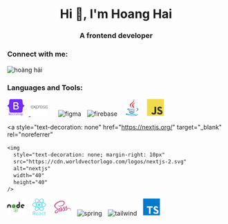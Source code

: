 <h1 align="center">Hi 👋, I'm Hoang Hai</h1>
<h3 align="center">A frontend developer</h3>

<h3 align="left">Connect with me:</h3>
<p align="left">
  <a
    style="text-decoration: none"
    href="https://www.facebook.com/profile.php?id=100013979646548"
    target="blank"
    ><img
      style="text-decoration: none; margin-right: 10px"
      align="center"
      src="https://raw.githubusercontent.com/rahuldkjain/github-profile-readme-generator/master/src/images/icons/Social/facebook.svg"
      alt="hoàng hải"
      height="30"
      width="40"
  /></a>
</p>

<h3 align="left">Languages and Tools:</h3>
<p align="left">
  <a href="https://getbootstrap.com" target="_blank" rel="noreferrer">
    <img
      style="text-decoration: none; margin-right: 10px"
      src="https://raw.githubusercontent.com/devicons/devicon/master/icons/bootstrap/bootstrap-plain-wordmark.svg"
      alt="bootstrap"
      width="40"
      height="40"
    />
  </a>
  <a
    style="text-decoration: none; margin-right: 10px"
    href="https://expressjs.com"
    target="_blank"
    rel="noreferrer"
  >
    <img
      style="text-decoration: none; margin-right: 10px"
      src="https://raw.githubusercontent.com/devicons/devicon/master/icons/express/express-original-wordmark.svg"
      alt="express"
      width="40"
      height="40"
    />
  </a>
  <a
    style="text-decoration: none"
    href="https://www.figma.com/"
    target="_blank"
    rel="noreferrer"
  >
    <img
      style="text-decoration: none; margin-right: 10px"
      src="https://www.vectorlogo.zone/logos/figma/figma-icon.svg"
      alt="figma"
      width="40"
      height="40"
    />
  </a>
  <a
    style="text-decoration: none"
    href="https://firebase.google.com/"
    target="_blank"
    rel="noreferrer"
  >
    <img
      style="text-decoration: none; margin-right: 10px"
      src="https://www.vectorlogo.zone/logos/firebase/firebase-icon.svg"
      alt="firebase"
      width="40"
      height="40"
    />
  </a>
  <a
    style="text-decoration: none"
    href="https://www.java.com"
    target="_blank"
    rel="noreferrer"
  >
    <img
      style="text-decoration: none; margin-right: 10px"
      src="https://raw.githubusercontent.com/devicons/devicon/master/icons/java/java-original.svg"
      alt="java"
      width="40"
      height="40"
    />
  </a>
  <a
    style="text-decoration: none"
    href="https://developer.mozilla.org/en-US/docs/Web/JavaScript"
    target="_blank"
    rel="noreferrer"
  >
    <img
      style="text-decoration: none; margin-right: 10px"
      src="https://raw.githubusercontent.com/devicons/devicon/master/icons/javascript/javascript-original.svg"
      alt="javascript"
      width="40"
      height="40"
    />
  </a>

  <a
    style="text-decoration: none"
    href="https://nextjs.org/"
    target="_blank"
    rel="noreferrer"
  >
    <img
      style="text-decoration: none; margin-right: 10px"
      src="https://cdn.worldvectorlogo.com/logos/nextjs-2.svg"
      alt="nextjs"
      width="40"
      height="40"
    />
  </a>
  <a
    style="text-decoration: none"
    href="https://nodejs.org"
    target="_blank"
    rel="noreferrer"
  >
    <img
      style="text-decoration: none; margin-right: 10px"
      src="https://raw.githubusercontent.com/devicons/devicon/master/icons/nodejs/nodejs-original-wordmark.svg"
      alt="nodejs"
      width="40"
      height="40"
    />
  </a>
  <a
    style="text-decoration: none"
    href="https://reactjs.org/"
    target="_blank"
    rel="noreferrer"
  >
    <img
      style="text-decoration: none; margin-right: 10px"
      src="https://raw.githubusercontent.com/devicons/devicon/master/icons/react/react-original-wordmark.svg"
      alt="react"
      width="40"
      height="40"
    />
  </a>
  <a
    style="text-decoration: none"
    href="https://sass-lang.com"
    target="_blank"
    rel="noreferrer"
  >
    <img
      style="text-decoration: none; margin-right: 10px"
      src="https://raw.githubusercontent.com/devicons/devicon/master/icons/sass/sass-original.svg"
      alt="sass"
      width="40"
      height="40"
    />
  </a>
  <a
    style="text-decoration: none"
    href="https://spring.io/"
    target="_blank"
    rel="noreferrer"
  >
    <img
      style="text-decoration: none; margin-right: 10px"
      src="https://www.vectorlogo.zone/logos/springio/springio-icon.svg"
      alt="spring"
      width="40"
      height="40"
    />
  </a>
  <a
    style="text-decoration: none"
    href="https://tailwindcss.com/"
    target="_blank"
    rel="noreferrer"
  >
    <img
      style="text-decoration: none; margin-right: 10px"
      src="https://www.vectorlogo.zone/logos/tailwindcss/tailwindcss-icon.svg"
      alt="tailwind"
      width="40"
      height="40"
    />
  </a>
  <a
    style="text-decoration: none"
    href="https://www.typescriptlang.org/"
    target="_blank"
    rel="noreferrer"
  >
    <img
      style="text-decoration: none; margin-right: 10px"
      src="https://raw.githubusercontent.com/devicons/devicon/master/icons/typescript/typescript-original.svg"
      alt="typescript"
      width="40"
      height="40"
    />
  </a>
</p>
